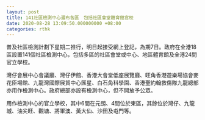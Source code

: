 ```yaml
---
layout: post
title: 141社區檢測中心遍布各區　包括社區會堂體育館官校
date: 2020-08-28 13:09:50.000000000 +08:00
categories: rthk
---
```


普及社區檢測計劃下星期二推行，明日起接受網上登記，為期7日。政府在全港18區設置141個社區檢測中心，包括多區的社區會堂或中心、地區體育館及全港24間官立學校。

灣仔會展中心會議廳、灣仔伊館、香港大會堂低座展覽廳、旺角香港遊樂場協會麥花臣場館、九龍灣國際展貿中心匯星、白石角科學園、香港聖約翰救傷隊九龍總部亦用作檢測中心。政府總部亦設有檢測中心，但不開放予公眾。

用作檢測中心的官立學校，其中6間在元朗、4間位於東區，其餘位於灣仔、九龍城、油尖旺、觀塘、將軍澳、黃大仙、沙田及屯門等。
